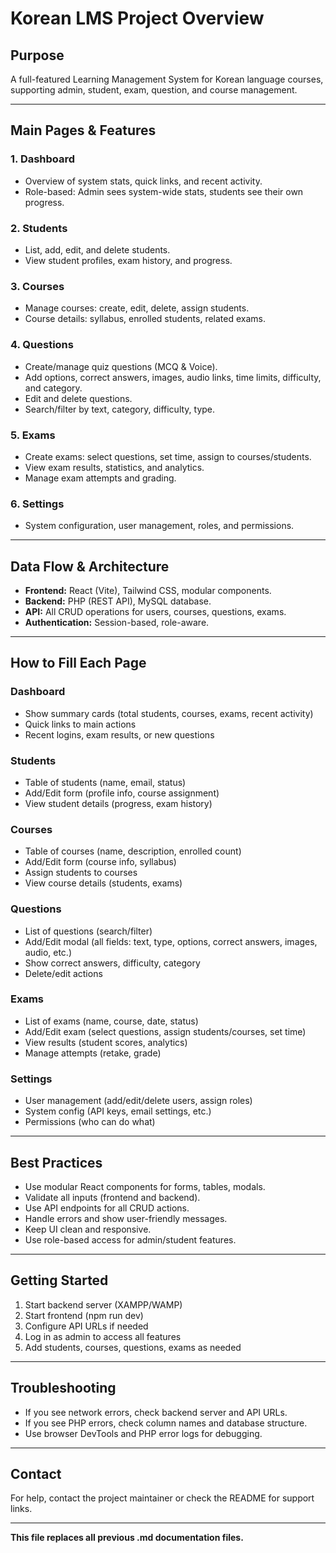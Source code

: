 # Korean LMS Project Overview

## Purpose
A full-featured Learning Management System for Korean language courses, supporting admin, student, exam, question, and course management.

---

## Main Pages & Features

### 1. **Dashboard**
- Overview of system stats, quick links, and recent activity.
- Role-based: Admin sees system-wide stats, students see their own progress.

### 2. **Students**
- List, add, edit, and delete students.
- View student profiles, exam history, and progress.

### 3. **Courses**
- Manage courses: create, edit, delete, assign students.
- Course details: syllabus, enrolled students, related exams.

### 4. **Questions**
- Create/manage quiz questions (MCQ & Voice).
- Add options, correct answers, images, audio links, time limits, difficulty, and category.
- Edit and delete questions.
- Search/filter by text, category, difficulty, type.

### 5. **Exams**
- Create exams: select questions, set time, assign to courses/students.
- View exam results, statistics, and analytics.
- Manage exam attempts and grading.

### 6. **Settings**
- System configuration, user management, roles, and permissions.

---

## Data Flow & Architecture
- **Frontend:** React (Vite), Tailwind CSS, modular components.
- **Backend:** PHP (REST API), MySQL database.
- **API:** All CRUD operations for users, courses, questions, exams.
- **Authentication:** Session-based, role-aware.

---

## How to Fill Each Page

### **Dashboard**
- Show summary cards (total students, courses, exams, recent activity)
- Quick links to main actions
- Recent logins, exam results, or new questions

### **Students**
- Table of students (name, email, status)
- Add/Edit form (profile info, course assignment)
- View student details (progress, exam history)

### **Courses**
- Table of courses (name, description, enrolled count)
- Add/Edit form (course info, syllabus)
- Assign students to courses
- View course details (students, exams)

### **Questions**
- List of questions (search/filter)
- Add/Edit modal (all fields: text, type, options, correct answers, images, audio, etc.)
- Show correct answers, difficulty, category
- Delete/edit actions

### **Exams**
- List of exams (name, course, date, status)
- Add/Edit exam (select questions, assign students/courses, set time)
- View results (student scores, analytics)
- Manage attempts (retake, grade)

### **Settings**
- User management (add/edit/delete users, assign roles)
- System config (API keys, email settings, etc.)
- Permissions (who can do what)

---

## Best Practices
- Use modular React components for forms, tables, modals.
- Validate all inputs (frontend and backend).
- Use API endpoints for all CRUD actions.
- Handle errors and show user-friendly messages.
- Keep UI clean and responsive.
- Use role-based access for admin/student features.

---

## Getting Started
1. Start backend server (XAMPP/WAMP)
2. Start frontend (npm run dev)
3. Configure API URLs if needed
4. Log in as admin to access all features
5. Add students, courses, questions, exams as needed

---

## Troubleshooting
- If you see network errors, check backend server and API URLs.
- If you see PHP errors, check column names and database structure.
- Use browser DevTools and PHP error logs for debugging.

---

## Contact
For help, contact the project maintainer or check the README for support links.

---

**This file replaces all previous .md documentation files.**